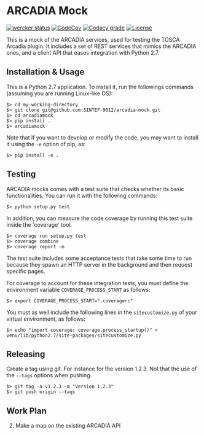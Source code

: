 
# ARCADIA Mock

[![wercker status](https://app.wercker.com/status/7afc51aae94fd1a3ab97518535e7c9eb/s/master "wercker status")](https://app.wercker.com/project/byKey/7afc51aae94fd1a3ab97518535e7c9eb)
[![CodeCov](https://img.shields.io/codecov/c/github/SINTEF-9012/arcadia-mock/master.svg)](https://codecov.io/gh/SINTEF-9012/arcadia-mock)
[![Codacy grade](https://img.shields.io/codacy/grade/5c06860e96d54742937e4bcbbc946f08.svg)](https://www.codacy.com/app/fchauvel/arcadia-mock)
[![License](https://img.shields.io/github/license/SINTEF-9012/arcadia-mock.svg)]()

This is a mock of the ARCADIA services, used for testing the TOSCA
Arcadia plugin. It includes a set of REST services that mimics the
ARCADIA ones, and a client API that eases integration with Python 2.7.

## Installation & Usage

This is a Python 2.7 application. To install it, run the followings commands (assuming you are running Linux-like OS):

	$> cd my-working-directory
	$> git clone git@github.com:SINTEF-9012/arcadia-mock.git
	$> cd arcadiamock
	$> pip install .
	$> arcadiamock
	
Note that if you want to develop or modify the code, you may want to install it using the `-e` option of pip, as:
	
	$> pip install -e .

## Testing

ARCADIA mocks comes with a test suite that checks whether its basic
functionalities. You can run it with the following commands:

	$> python setup.py test
	
In addition, you can measure the code coverage by running this test
suite inside the 'coverage' tool.

	$> coverage run setup.py test
	$> coverage combine
	$> coverage report -m

The test suite includes some acceptance tests that take some time to
run because they spawn an HTTP server in the background and then
request specific pages.

For coverage to account for these integration tests, you must define
the environment variable `COVERAGE_PROCESS_START` as follows:

	$> export COVERAGE_PROCESS_START=".coveragerc"
	
You must as well include the following lines in the `sitecustomize.py`
of your virtual environment, as follows:

	$> echo "import coverage; coverage.process_startup()" > venv/lib/python2.7/site-packages/sitecustomize.py 
	
## Releasing

Create a tag using git. For instance for the version 1.2.3. Not that
the use of the `--tags` options when pushing.

	$> git tag -a v1.2.3 -m "Version 1.2.3"
	$> git push origin --tags
		

## Work Plan

2. Make a map on the existing ARCADIA API
